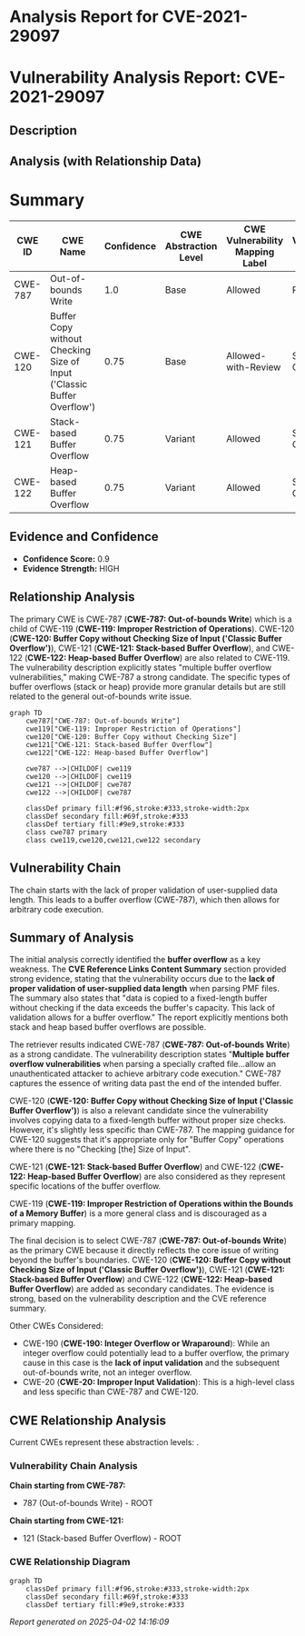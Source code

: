 # Analysis Report for CVE-2021-29097

# Vulnerability Analysis Report: CVE-2021-29097

## Description



## Analysis (with Relationship Data)

# Summary
| CWE ID | CWE Name | Confidence | CWE Abstraction Level | CWE Vulnerability Mapping Label | CWE-Vulnerability Mapping Notes |
|---|---|---|---|---|---|
| CWE-787 | Out-of-bounds Write | 1.0 | Base | Allowed | Primary CWE |
| CWE-120 | Buffer Copy without Checking Size of Input ('Classic Buffer Overflow') | 0.75 | Base | Allowed-with-Review | Secondary Candidate |
| CWE-121 | Stack-based Buffer Overflow | 0.75 | Variant | Allowed | Secondary Candidate |
| CWE-122 | Heap-based Buffer Overflow | 0.75 | Variant | Allowed | Secondary Candidate |

## Evidence and Confidence

*   **Confidence Score:** 0.9
*   **Evidence Strength:** HIGH

## Relationship Analysis
The primary CWE is CWE-787 (**CWE-787: Out-of-bounds Write**) which is a child of CWE-119 (**CWE-119: Improper Restriction of Operations**). CWE-120 (**CWE-120: Buffer Copy without Checking Size of Input ('Classic Buffer Overflow')**), CWE-121 (**CWE-121: Stack-based Buffer Overflow**), and CWE-122 (**CWE-122: Heap-based Buffer Overflow**) are also related to CWE-119. The vulnerability description explicitly states "multiple buffer overflow vulnerabilities," making CWE-787 a strong candidate. The specific types of buffer overflows (stack or heap) provide more granular details but are still related to the general out-of-bounds write issue.

```mermaid
graph TD
    cwe787["CWE-787: Out-of-bounds Write"]
    cwe119["CWE-119: Improper Restriction of Operations"]
    cwe120["CWE-120: Buffer Copy without Checking Size"]
    cwe121["CWE-121: Stack-based Buffer Overflow"]
    cwe122["CWE-122: Heap-based Buffer Overflow"]

    cwe787 -->|CHILDOF| cwe119
    cwe120 -->|CHILDOF| cwe119
    cwe121 -->|CHILDOF| cwe787
    cwe122 -->|CHILDOF| cwe787
    
    classDef primary fill:#f96,stroke:#333,stroke-width:2px
    classDef secondary fill:#69f,stroke:#333
    classDef tertiary fill:#9e9,stroke:#333
    class cwe787 primary
    class cwe119,cwe120,cwe121,cwe122 secondary
```

## Vulnerability Chain
The chain starts with the lack of proper validation of user-supplied data length. This leads to a buffer overflow (CWE-787), which then allows for arbitrary code execution.

## Summary of Analysis
The initial analysis correctly identified the **buffer overflow** as a key weakness. The **CVE Reference Links Content Summary** section provided strong evidence, stating that the vulnerability occurs due to the **lack of proper validation of user-supplied data length** when parsing PMF files. The summary also states that "data is copied to a fixed-length buffer without checking if the data exceeds the buffer's capacity. This lack of validation allows for a buffer overflow." The report explicitly mentions both stack and heap based buffer overflows are possible.

The retriever results indicated CWE-787 (**CWE-787: Out-of-bounds Write**) as a strong candidate. The vulnerability description states "**Multiple buffer overflow vulnerabilities** when parsing a specially crafted file...allow an unauthenticated attacker to achieve arbitrary code execution." CWE-787 captures the essence of writing data past the end of the intended buffer.

CWE-120 (**CWE-120: Buffer Copy without Checking Size of Input ('Classic Buffer Overflow')**) is also a relevant candidate since the vulnerability involves copying data to a fixed-length buffer without proper size checks. However, it's slightly less specific than CWE-787. The mapping guidance for CWE-120 suggests that it's appropriate only for "Buffer Copy" operations where there is no "Checking [the] Size of Input".

CWE-121 (**CWE-121: Stack-based Buffer Overflow**) and CWE-122 (**CWE-122: Heap-based Buffer Overflow**) are also considered as they represent specific locations of the buffer overflow.

CWE-119 (**CWE-119: Improper Restriction of Operations within the Bounds of a Memory Buffer**) is a more general class and is discouraged as a primary mapping.

The final decision is to select CWE-787 (**CWE-787: Out-of-bounds Write**) as the primary CWE because it directly reflects the core issue of writing beyond the buffer's boundaries. CWE-120 (**CWE-120: Buffer Copy without Checking Size of Input ('Classic Buffer Overflow')**), CWE-121 (**CWE-121: Stack-based Buffer Overflow**) and CWE-122 (**CWE-122: Heap-based Buffer Overflow**) are added as secondary candidates. The evidence is strong, based on the vulnerability description and the CVE reference summary.

Other CWEs Considered:
- CWE-190 (**CWE-190: Integer Overflow or Wraparound**): While an integer overflow could potentially lead to a buffer overflow, the primary cause in this case is the **lack of input validation** and the subsequent out-of-bounds write, not an integer overflow.
- CWE-20 (**CWE-20: Improper Input Validation**): This is a high-level class and less specific than CWE-787 and CWE-120.


## CWE Relationship Analysis

Current CWEs represent these abstraction levels: .


### Vulnerability Chain Analysis

**Chain starting from CWE-787:**
- 787 (Out-of-bounds Write) - ROOT


**Chain starting from CWE-121:**
- 121 (Stack-based Buffer Overflow) - ROOT



### CWE Relationship Diagram

```mermaid
graph TD
    classDef primary fill:#f96,stroke:#333,stroke-width:2px
    classDef secondary fill:#69f,stroke:#333
    classDef tertiary fill:#9e9,stroke:#333
```



*Report generated on 2025-04-02 14:16:09*
